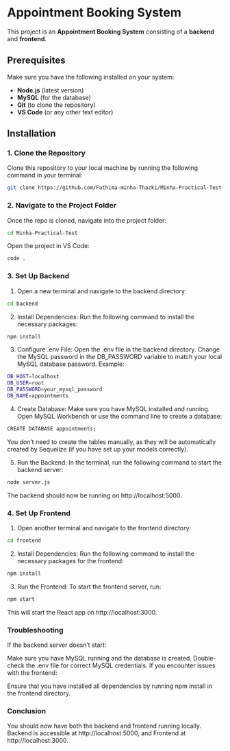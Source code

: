 # Appointment Booking System

This project is an **Appointment Booking System** consisting of a **backend** and **frontend**.

## Prerequisites

Make sure you have the following installed on your system:
- **Node.js** (latest version)
- **MySQL** (for the database)
- **Git** (to clone the repository)
- **VS Code** (or any other text editor)

## Installation

### 1. Clone the Repository
Clone this repository to your local machine by running the following command in your terminal:

```bash
git clone https://github.com/Fathima-minha-Thazki/Minha-Practical-Test.git 
```

### 2. Navigate to the Project Folder
Once the repo is cloned, navigate into the project folder:

```bash
cd Minha-Practical-Test
```

Open the project in VS Code:

```bash
code .
```

### 3. Set Up Backend
1. Open a new terminal and navigate to the backend directory:

```bash
cd backend
```
2. Install Dependencies:
Run the following command to install the necessary packages:

```bash
npm install
```

3. Configure .env File:
Open the .env file in the backend directory.
Change the MySQL password in the DB_PASSWORD variable to match your local MySQL database password.
Example:

```bash
DB_HOST=localhost
DB_USER=root
DB_PASSWORD=your_mysql_password
DB_NAME=appointments
```

4. Create Database:
Make sure you have MySQL installed and running. Open MySQL Workbench or use the command line to create a database:

```bash
CREATE DATABASE appointments;
```

You don’t need to create the tables manually, as they will be automatically created by Sequelize (if you have set up your models correctly).

5. Run the Backend:
In the terminal, run the following command to start the backend server:

```bash
node server.js
```
The backend should now be running on http://localhost:5000.

### 4. Set Up Frontend
1. Open another terminal and navigate to the frontend directory:

```bash
cd frontend
```

2. Install Dependencies:
Run the following command to install the necessary packages for the frontend:

```bash
npm install
```

3. Run the Frontend:
To start the frontend server, run:

```bash
npm start
```

This will start the React app on http://localhost:3000.

### Troubleshooting
If the backend server doesn’t start:

Make sure you have MySQL running and the database is created.
Double-check the .env file for correct MySQL credentials.
If you encounter issues with the frontend:

Ensure that you have installed all dependencies by running npm install in the frontend directory.

### Conclusion
You should now have both the backend and frontend running locally.
Backend is accessible at http://localhost:5000, and Frontend at http://localhost:3000.